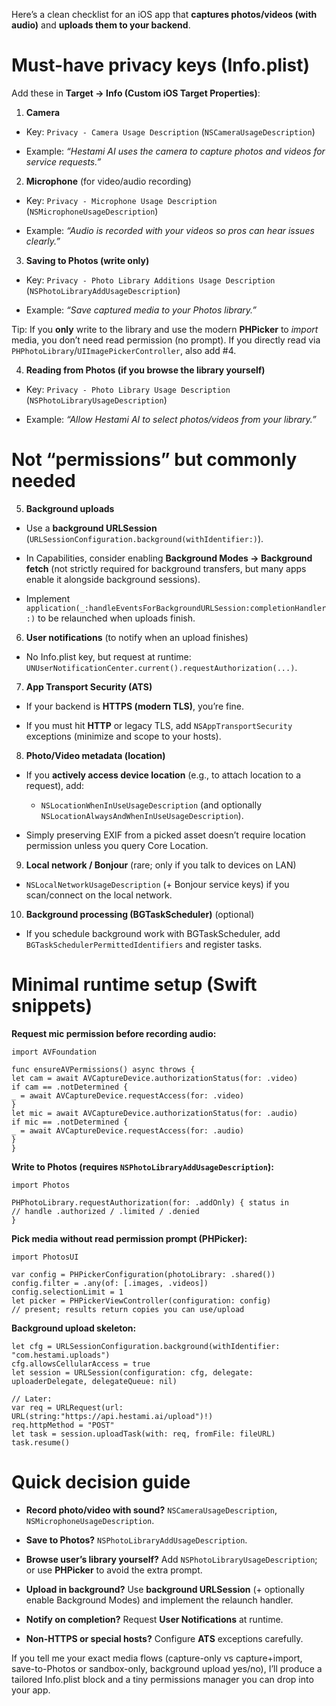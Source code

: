 Here’s a clean checklist for an iOS app that **captures photos/videos (with audio)** and **uploads them to your backend**.

# **Must-have privacy keys (Info.plist)**

Add these in **Target → Info (Custom iOS Target Properties)**:

1. **Camera**

* Key: `Privacy - Camera Usage Description` (`NSCameraUsageDescription`)

* Example: *“Hestami AI uses the camera to capture photos and videos for service requests.”*

2. **Microphone** (for video/audio recording)

* Key: `Privacy - Microphone Usage Description` (`NSMicrophoneUsageDescription`)

* Example: *“Audio is recorded with your videos so pros can hear issues clearly.”*

3. **Saving to Photos (write only)**

* Key: `Privacy - Photo Library Additions Usage Description` (`NSPhotoLibraryAddUsageDescription`)

* Example: *“Save captured media to your Photos library.”*

Tip: If you **only** write to the library and use the modern **PHPicker** to *import* media, you don’t need read permission (no prompt). If you directly read via `PHPhotoLibrary`/`UIImagePickerController`, also add \#4.

4. **Reading from Photos (if you browse the library yourself)**

* Key: `Privacy - Photo Library Usage Description` (`NSPhotoLibraryUsageDescription`)

* Example: *“Allow Hestami AI to select photos/videos from your library.”*

# **Not “permissions” but commonly needed**

5. **Background uploads**

* Use a **background URLSession** (`URLSessionConfiguration.background(withIdentifier:)`).

* In Capabilities, consider enabling **Background Modes → Background fetch** (not strictly required for background transfers, but many apps enable it alongside background sessions).

* Implement `application(_:handleEventsForBackgroundURLSession:completionHandler:)` to be relaunched when uploads finish.

6. **User notifications** (to notify when an upload finishes)

* No Info.plist key, but request at runtime: `UNUserNotificationCenter.current().requestAuthorization(...)`.

7. **App Transport Security (ATS)**

* If your backend is **HTTPS (modern TLS)**, you’re fine.

* If you must hit **HTTP** or legacy TLS, add `NSAppTransportSecurity` exceptions (minimize and scope to your hosts).

8. **Photo/Video metadata (location)**

* If you **actively access device location** (e.g., to attach location to a request), add:

  * `NSLocationWhenInUseUsageDescription` (and optionally `NSLocationAlwaysAndWhenInUseUsageDescription`).

* Simply preserving EXIF from a picked asset doesn’t require location permission unless you query Core Location.

9. **Local network / Bonjour** (rare; only if you talk to devices on LAN)

* `NSLocalNetworkUsageDescription` (+ Bonjour service keys) if you scan/connect on the local network.

10. **Background processing (BGTaskScheduler)** (optional)

* If you schedule background work with BGTaskScheduler, add `BGTaskSchedulerPermittedIdentifiers` and register tasks.

# **Minimal runtime setup (Swift snippets)**

**Request mic permission before recording audio:**

`import AVFoundation`

`func ensureAVPermissions() async throws {`  
    `let cam = await AVCaptureDevice.authorizationStatus(for: .video)`  
    `if cam == .notDetermined {`  
        `_ = await AVCaptureDevice.requestAccess(for: .video)`  
    `}`  
    `let mic = await AVCaptureDevice.authorizationStatus(for: .audio)`  
    `if mic == .notDetermined {`  
        `_ = await AVCaptureDevice.requestAccess(for: .audio)`  
    `}`  
`}`

**Write to Photos (requires `NSPhotoLibraryAddUsageDescription`):**

`import Photos`

`PHPhotoLibrary.requestAuthorization(for: .addOnly) { status in`  
    `// handle .authorized / .limited / .denied`  
`}`

**Pick media without read permission prompt (PHPicker):**

`import PhotosUI`

`var config = PHPickerConfiguration(photoLibrary: .shared())`  
`config.filter = .any(of: [.images, .videos])`  
`config.selectionLimit = 1`  
`let picker = PHPickerViewController(configuration: config)`  
`// present; results return copies you can use/upload`

**Background upload skeleton:**

`let cfg = URLSessionConfiguration.background(withIdentifier: "com.hestami.uploads")`  
`cfg.allowsCellularAccess = true`  
`let session = URLSession(configuration: cfg, delegate: uploaderDelegate, delegateQueue: nil)`

`// Later:`  
`var req = URLRequest(url: URL(string:"https://api.hestami.ai/upload")!)`  
`req.httpMethod = "POST"`  
`let task = session.uploadTask(with: req, fromFile: fileURL)`  
`task.resume()`

# **Quick decision guide**

* **Record photo/video with sound?** `NSCameraUsageDescription`, `NSMicrophoneUsageDescription`.

* **Save to Photos?** `NSPhotoLibraryAddUsageDescription`.

* **Browse user’s library yourself?** Add `NSPhotoLibraryUsageDescription`; or use **PHPicker** to avoid the extra prompt.

* **Upload in background?** Use **background URLSession** (+ optionally enable Background Modes) and implement the relaunch handler.

* **Notify on completion?** Request **User Notifications** at runtime.

* **Non-HTTPS or special hosts?** Configure **ATS** exceptions carefully.

If you tell me your exact media flows (capture-only vs capture+import, save-to-Photos or sandbox-only, background upload yes/no), I’ll produce a tailored Info.plist block and a tiny permissions manager you can drop into your app.

